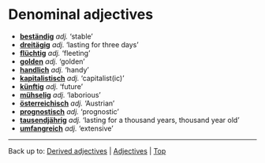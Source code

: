 # Denominal adjectives

- **[beständig](b/be/bestaendig.md)** *adj.* ‘stable’
- **[dreitägig](d/dr/dreitaegig.md)** *adj.* ‘lasting for three days’
- **[flüchtig](f/fl/fluechtig.md)** *adj.* ‘fleeting’
- **[golden](g/go/golden.md)** *adj.* ‘golden’
- **[handlich](h/ha/handlich.md)** *adj.* ‘handy’
- **[kapitalistisch](k/ka/kapitalistisch.md)** *adj.* ‘capitalist(ic)’
- **[künftig](k/kue/kuenftig.md)** *adj.* ‘future’
- **[mühselig](m/mue/muehselig.md)** *adj.* ‘laborious’
- **[österreichisch](oe/oes/oesterreichisch.md)** *adj.* ‘Austrian’
- **[prognostisch](p/pr/prognostisch.md)** *adj.* ‘prognostic’
- **[tausendjährig](t/ta/tausendjaehrig.md)** *adj.* ‘lasting for a thousand years, thousand year old’
- **[umfangreich](u/um/umfangreich.md)** *adj.* ‘extensive’

----

Back up to: [Derived adjectives](derivedAdjectives.md) | [Adjectives](index.md) | [Top](../index.md)
